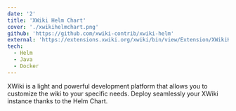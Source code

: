 ```yaml
---
date: '2'
title: 'XWiki Helm Chart'
cover: './xwikihelmchart.png'
github: 'https://github.com/xwiki-contrib/xwiki-helm'
external: 'https://extensions.xwiki.org/xwiki/bin/view/Extension/XWikiHelm/'
tech:
  - Helm
  - Java
  - Docker
---
```


XWiki is a light and powerful development platform that allows you to customize the wiki to your specific needs. Deploy seamlessly your XWiki instance thanks to the Helm Chart.
